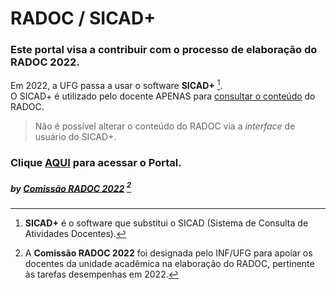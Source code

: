 # RADOC / SICAD+

<H3> Este portal visa a contribuir com o processo de elaboração do RADOC 2022.</H3>


Em 2022, a UFG passa a usar o software **SICAD+** [^1].</H4><br>
O SICAD+ é utilizado pelo docente APENAS para <ins>consultar o conteúdo</ins> do RADOC.
> Não é possível alterar o conteúdo do RADOC via a _interface_ de usuário do SICAD+.

### Clique [AQUI](./doc/painel.md#painel-visão-geral/) para acessar o Portal.


[^1]: **SICAD+** é o software que substitui o SICAD (Sistema de Consulta de Atividades Docentes).
[^2]: A **Comissão RADOC 2022** foi designada pelo INF/UFG para apoiar os docentes da unidade acadêmica na elaboração do RADOC, pertinente às tarefas desempenhas em 2022.

##### by [Comissão RADOC 2022](./doc/x-index.md#comissão-radoc-2022) [^2]
